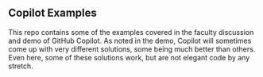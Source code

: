 Copilot Examples
---

This repo contains some of the examples covered in the faculty discussion and demo of GitHub Copilot.  As noted in the demo, Copilot will sometimes come up with very different solutions, some being much better than others.  Even here, some of these solutions work, but are not elegant code by any stretch.
